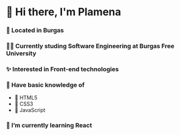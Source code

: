 # 👋 Hi there, I'm Plamena

### 🌊 Located in Burgas

### :woman_student: Currently studing Software Engineering at Burgas Free University

### :sparkles: Interested in Front-end technologies

### 📖 Have basic knowledge of
-  🚀 HTML5
-  🚀 CSS3
-  🚀 JavaScript

### 🌱 I’m currently learning React

